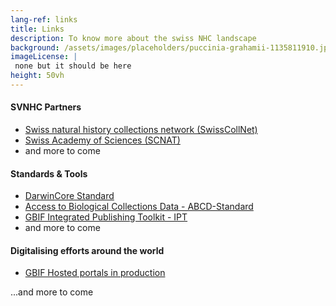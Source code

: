```yaml
---
lang-ref: links
title: Links
description: To know more about the swiss NHC landscape
background: /assets/images/placeholders/puccinia-grahamii-1135811910.jpg
imageLicense: |
 none but it should be here
height: 50vh
---
```


#### SVNHC Partners

* [Swiss natural history collections network (SwissCollNet)](https://swisscollnet.scnat.ch/en)
* [Swiss Academy of Sciences (SCNAT)](https://scnat.ch/en)
* and more to come

#### Standards & Tools

* [DarwinCore Standard](https://dwc.tdwg.org/)
* [Access to Biological Collections Data - ABCD-Standard](https://abcd.tdwg.org/)
* [GBIF Integrated Publishing Toolkit - IPT](https://www.gbif.org/ipt)
* and more to come


#### Digitalising efforts around the world

* [GBIF Hosted portals in production](https://www.gbif.org/en/composition/4s2G3hhH1n3reU0yN0F8RF/hosted-portals-in-production)

...and more to come
